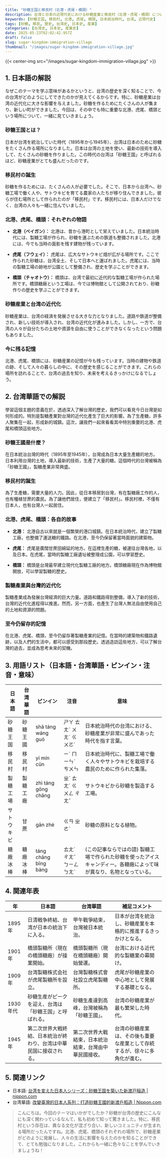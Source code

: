 ```yaml
---
title: "砂糖王国と移民村（北港・虎尾・橋頭）"
description: 台湾と日本の近現代史における砂糖産業と移民村（北港・虎尾・橋頭）について解説します。砂糖王国の形成、移民村の役割、歴史的背景を学びます。
keywords: [砂糖王国, 移民村, 北港, 虎尾, 橋頭, 日本統治時代, 台湾, 近現代史]
tags: [砂糖, 移民, 歴史, 台湾史, 日本史, 産業]
categories: [台湾史, 日本史, 産業史]
date: 2025-05-23T02:02:42.957Z
draft: false
slug: sugar-kingdom-immigration-village
thumbnail: "/images/sugar-kingdom-immigration-village.jpg"
---
```


{{< center-img src="/images/sugar-kingdom-immigration-village.jpg" >}}

## 1. 日本語の解説

なぜこのテーマを学ぶ意味があるかというと、台湾の歴史を深く知ることで、今の台湾がどのようにしてできたのかが見えてくるからです。特に、砂糖産業は台湾の近代化に大きな影響を与えました。砂糖を作るためにたくさんの人が集まり、新しい町ができました。今回は、その中でも特に重要な北港、虎尾、橋頭という場所について、一緒に見ていきましょう。

### 砂糖王国とは？

日本が台湾を統治していた時代（1895年から1945年）、台湾は日本のために砂糖をたくさん作る場所になりました。日本は台湾の土地を使い、最新の技術を導入して、たくさんの砂糖を作りました。この時代の台湾は「砂糖王国」と呼ばれるほど、砂糖産業がとても盛んだったのです。

### 移民村の誕生

砂糖を作るためには、たくさんの人が必要でした。そこで、日本から台湾へ、砂糖工場で働く人や、サトウキビを育てる農家の人たちが移り住んできました。彼らが住む場所として作られたのが「移民村」です。移民村には、日本人だけでなく、台湾の人々も一緒に住んでいました。

### 北港、虎尾、橋頭：それぞれの物語

*   **北港（ベイガン）：** 北港は、昔から港町として栄えていました。日本統治時代には、製糖工場が作られ、砂糖を運ぶための鉄道も整備されました。北港には、今でも当時の面影を残す建物が残っています。

*   **虎尾（フウェイ）：** 虎尾は、広大なサトウキビ畑が広がる場所です。ここで作られた砂糖は、台湾全土、そして日本へと運ばれました。虎尾には、当時の製糖工場の跡地が公園として整備され、歴史を学ぶことができます。

*   **橋頭（チャオトウ）：** 橋頭は、台湾で最初に近代的な製糖工場が作られた場所です。橋頭糖廠という工場は、今では博物館として公開されており、砂糖作りの歴史を学ぶことができます。

### 砂糖産業と台湾の近代化

砂糖産業は、台湾の経済を発展させる大きな力となりました。道路や鉄道が整備され、新しい技術が導入され、台湾の近代化が進みました。しかし、一方で、台湾の人々が自分たちの土地や資源を自由に使うことができなくなったという問題もありました。

### 今に残る記憶

北港、虎尾、橋頭には、砂糖産業の記憶が今も残っています。当時の建物や鉄道の跡、そして人々の暮らしの中に、その歴史を感じることができます。これらの場所を訪れることで、台湾の過去を知り、未来を考えるきっかけになるでしょう。

## 2. 台湾華語での解説

學習這個主題的意義在於，透過深入了解台灣的歷史，我們可以看見今日台灣是如何形成的。特別是製糖產業對台灣的近代化產生了巨大的影響。為了生產糖，許多人聚集在一起，形成新的城鎮。這次，讓我們一起來看看其中特別重要的北港、虎尾和橋頭這些地方。

### 砂糖王國是什麼？

在日本統治台灣的時代（1895年至1945年），台灣成為日本大量生產糖的地方。日本利用台灣的土地，導入最新的技術，生產了大量的糖。這個時代的台灣被稱為「砂糖王國」，製糖產業非常興盛。

### 移民村的誕生

為了生產糖，需要大量的人力。因此，從日本移居到台灣，有在製糖廠工作的人，也有種植甘蔗的農民。為了讓他們居住，便建立了「移民村」。移民村裡，不僅有日本人，也有台灣人一起居住。

### 北港、虎尾、橋頭：各自的故事

*   **北港：** 北港自古以來就是一個繁榮的港口城鎮。在日本統治時代，建立了製糖工廠，也整備了運送糖的鐵路。在北港，至今仍保留著當時面貌的建築物。

*   **虎尾：** 虎尾是廣闊甘蔗田綿延的地方。在這裡生產的糖，被運往台灣各地，以及日本。在虎尾，當時的製糖工廠遺址被整理成公園，可以學習歷史。

*   **橋頭：** 橋頭是台灣最早建立現代化製糖工廠的地方。橋頭糖廠現在作為博物館開放，可以學習製糖的歷史。

### 製糖產業與台灣的近代化

製糖產業成為發展台灣經濟的巨大力量。道路和鐵路得到整備，導入了新的技術，台灣的近代化進程得以推進。然而，另一方面，也產生了台灣人無法自由使用自己的土地和資源的問題。

### 至今仍留存的記憶

在北港、虎尾、橋頭，至今仍留存著製糖產業的記憶。在當時的建築物和鐵路遺跡，以及人們的生活中，都可以感受到那段歷史。透過造訪這些地方，可以了解台灣的過去，並成為思考未來的契機。

## 3. 用語リスト（日本語・台湾華語・ピンイン・注音・意味）

| 日本語     | 台湾華語     | ピンイン    | 注音   | 意味                                                                                                                                                                                            |
| ---------- | ---------- | --------- | ---- | ------------------------------------------------------------------------------------------------------------------------------------------------------------------------------------------------ |
| 砂糖王国   | 砂糖王國   | shā táng wáng guó | ㄕㄚ ㄊㄤˊ ㄨㄤˊ ㄍㄨㄛˊ  | 日本統治時代の台湾における、砂糖産業が非常に盛んであった時代を指す言葉。                                                                                                                                                              |
| 移民村     | 移民村     | yí mín cūn | ㄧˊ ㄇㄧㄣˊ ㄘㄨㄣ  | 日本統治時代に、製糖工場で働く人々やサトウキビを栽培する農民のために作られた集落。                                                                                                                                                                   |
| 製糖工場   | 製糖工廠   | zhì táng gōng chǎng | ㄓˋ ㄊㄤˊ ㄍㄨㄥ ㄔㄤˇ | サトウキビから砂糖を製造する工場。                                                                                                                                                                                             |
| サトウキビ | 甘蔗       | gān zhè    | ㄍㄢ ㄓㄜˋ | 砂糖の原料となる植物。                                                                                                                                                                                             |
| 糖廠冰棒   | 糖廠冰棒   | táng chǎng bīng bàng | ㄊㄤˊ ㄔㄤˇ ㄅㄧㄥ ㄅㄤˋ  | (この記事ならではの語) 製糖工場で作られた砂糖を使ったアイスキャンディー。各糖廠によって味が異なり、名物となっている。                                                                                                                                                                 |

## 4. 関連年表

| 年     | 日本語                                      | 台湾華語                                        | 補足コメント                                                                                                  |
| ------ | ----------------------------------------- | ------------------------------------------- | -------------------------------------------------------------------------------------------------------- |
| 1895年 | 日清戦争終結、台湾が日本の統治下に入る。                      | 甲午戰爭結束，台灣被日本統治。                                   | 日本が台湾を統治し、砂糖産業を本格的に推進するきっかけとなる。                                                                                  |
| 1901年 | 橋頭製糖所（現在の橋頭糖廠）が操業開始。                      | 橋頭製糖所（現在橋頭糖廠）開始營運。                               | 台湾における近代的な製糖業の幕開け。                                                                                                |
| 1909年 | 台湾製糖株式会社が虎尾製糖所を設立。                        | 台灣製糖株式會社設立虎尾製糖所。                                 | 虎尾が砂糖産業の中心地として発展する基礎となる。                                                                                              |
| 1930年代 | 砂糖生産がピークを迎え、台湾は「砂糖王国」と呼ばれる。             | 砂糖生產達到高峰，台灣被稱為「砂糖王國」。                             | 台湾の砂糖産業が最も繁栄した時代。                                                                                                  |
| 1945年 | 第二次世界大戦終結、日本統治が終わり、台湾は中華民国に接収される。 | 第二次世界大戰結束，日本統治結束，台灣由中華民國接收。                       | 台湾の砂糖産業は、その後も重要な産業として存続するが、徐々に多角化が進む。                                                                             |

## 5. 関連リンク

*   日本語: [台湾を変えた日本人シリーズ：砂糖王国を築いた新渡戸稲造 | nippon.com](https://www.nippon.com/ja/column/g00624/)
*   台湾華語: [改變臺灣的日本人系列：打造砂糖王國的新渡戶稻造 | Nippon.com](https://www.nippon.com/hk/column/g00624/)

> こんにちは。今回のテーマはいかがでしたか？砂糖が台湾の歴史にこんなにも深く関わっているなんて、私も初めて知って驚きました。特に、移民村という存在は、異なる文化が混ざり合い、新しいコミュニティが生まれる場所だったんですね。北港、虎尾、橋頭のそれぞれの場所で、砂糖産業がどのように発展し、人々の生活に影響を与えたのかを知ることができて、とても勉強になりました。これからも一緒に色々なことを学んでいきましょうね！

